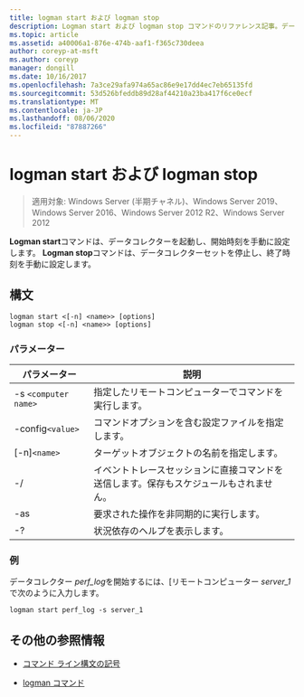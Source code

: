 ```yaml
---
title: logman start および logman stop
description: Logman start および logman stop コマンドのリファレンス記事。データコレクターを起動し、開始時刻を手動に設定します。または、データコレクターセットを停止し、終了時刻を手動に設定します。
ms.topic: article
ms.assetid: a40006a1-876e-474b-aaf1-f365c730deea
author: coreyp-at-msft
ms.author: coreyp
manager: dongill
ms.date: 10/16/2017
ms.openlocfilehash: 7a3ce29afa974a65ac86e9e17dd4ec7eb65135fd
ms.sourcegitcommit: 53d526bfeddb89d28af44210a23ba417f6ce0ecf
ms.translationtype: MT
ms.contentlocale: ja-JP
ms.lasthandoff: 08/06/2020
ms.locfileid: "87887266"
---
```

# <a name="logman-start-and-logman-stop"></a>logman start および logman stop

> 適用対象: Windows Server (半期チャネル)、Windows Server 2019、Windows Server 2016、Windows Server 2012 R2、Windows Server 2012

**Logman start**コマンドは、データコレクターを起動し、開始時刻を手動に設定します。 **Logman stop**コマンドは、データコレクターセットを停止し、終了時刻を手動に設定します。

## <a name="syntax"></a>構文

```
logman start <[-n] <name>> [options]
logman stop <[-n] <name>> [options]
```

### <a name="parameters"></a>パラメーター

| パラメーター | 説明 |
| --------- | ----------- |
| -s `<computer name>` | 指定したリモートコンピューターでコマンドを実行します。 |
| -config`<value>` | コマンドオプションを含む設定ファイルを指定します。 |
| [-n]`<name>` | ターゲットオブジェクトの名前を指定します。 |
| -/ | イベントトレースセッションに直接コマンドを送信します。保存もスケジュールもされません。 |
| -as | 要求された操作を非同期的に実行します。 |
| -? | 状況依存のヘルプを表示します。 |

### <a name="examples"></a>例

データコレクター *perf_log*を開始するには、[リモートコンピューター *server_1*で次のように入力します。

```
logman start perf_log -s server_1
```

## <a name="additional-references"></a>その他の参照情報

- [コマンド ライン構文の記号](command-line-syntax-key.md)

- [logman コマンド](logman.md)
